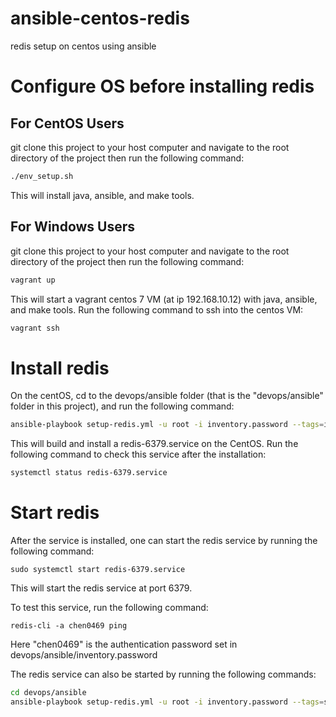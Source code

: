 # ansible-centos-redis

redis setup on centos using ansible

# Configure OS before installing redis 

## For CentOS Users 

git clone this project to your host computer and navigate to the root directory of the project then run the following command:

```bash
./env_setup.sh
```

This will install java, ansible, and make tools. 

## For Windows Users

git clone this project to your host computer and navigate to the root directory of the project then run the following command:

```bash
vagrant up
```

This will start a vagrant centos 7 VM (at ip 192.168.10.12) with java, ansible, and make tools. Run the following command to ssh into the centos VM:

```bash
vagrant ssh
```

# Install redis

On the centOS, cd to the devops/ansible folder (that is the "devops/ansible" folder in this project), and run the following command:

```bash
ansible-playbook setup-redis.yml -u root -i inventory.password --tags=install_redis
```

This will build and install a redis-6379.service on the CentOS. Run the following command to check this service after the installation:

```bash
systemctl status redis-6379.service
```

# Start redis

After the service is installed, one can start the redis service by running the following command:

```
sudo systemctl start redis-6379.service
```

This will start the redis service at port 6379.

To test this service, run the following command:

```
redis-cli -a chen0469 ping
```

Here "chen0469" is the authentication password set in devops/ansible/inventory.password 

The redis service can also be started by running the following commands:

```bash
cd devops/ansible
ansible-playbook setup-redis.yml -u root -i inventory.password --tags=start_redis
```
